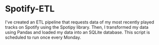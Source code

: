 # Spotify-ETL
I've created an ETL pipeline that requests data of my most recently played tracks on Spotify using the Spotipy library. Then, I transformed my data using Pandas and loaded my data into an SQLite database. This script is scheduled to run once every Monday.
